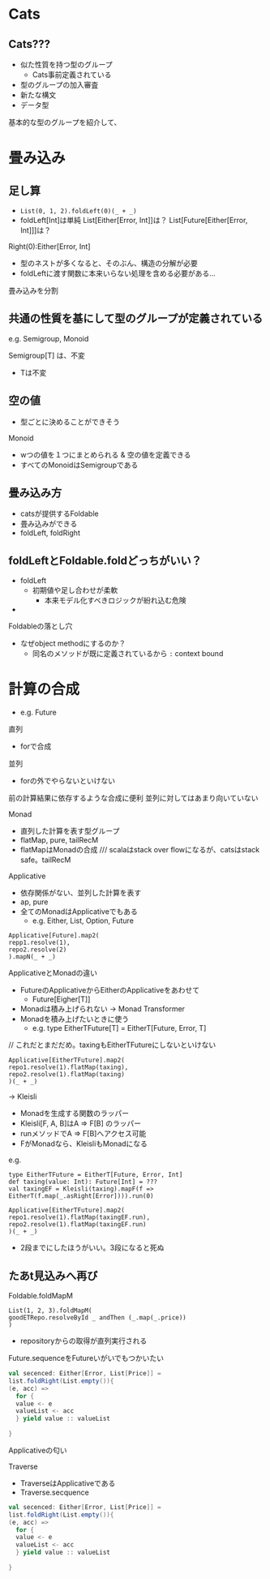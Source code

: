 # Cats

## Cats???

* 似た性質を持つ型のグループ
    * Cats事前定義されている
* 型のグループの加入審査
* 新たな構文
* データ型

基本的な型のグループを紹介して、

# 畳み込み

## 足し算

* `List(0, 1, 2).foldLeft(0)(_ + _)`
* foldLeft[Int]は単純
List[Either[Error, Int]]は？
List[Future[Either[Error, Int]]]は？


Right(0):Either[Error, Int]

* 型のネストが多くなると、そのぶん、構造の分解が必要
* foldLeftに渡す関数に本来いらない処理を含める必要がある...

畳み込みを分割

## 共通の性質を基にして型のグループが定義されている


e.g. Semigroup, Monoid


Semigroup[T] は、不変
* Tは不変

## 空の値
* 型ごとに決めることができそう

Monoid
* wつの値を１つにまとめられる & 空の値を定義できる
* すべてのMonoidはSemigroupである

## 畳み込み方
* catsが提供するFoldable
* 畳み込みができる
* foldLeft, foldRight

## foldLeftとFoldable.foldどっちがいい？
* foldLeft
    * 初期値や足し合わせが柔軟
        * 本来モデル化すべきロジックが紛れ込む危険
*

Foldableの落とし穴
* なぜobject methodにするのか？
    * 同名のメソッドが既に定義されているから
`:` context bound


# 計算の合成

* e.g. Future

直列
* forで合成

並列
* forの外でやらないといけない

前の計算結果に依存するような合成に便利
並列に対してはあまり向いていない

Monad
* 直列した計算を表す型グループ
* flatMap, pure, tailRecM
* flatMapはMonadの合成
/// scalaはstack over flowになるが、catsはstack safe。tailRecM

Applicative
* 依存関係がない、並列した計算を表す
* ap, pure
* 全てのMonadはApplicativeでもある
    * e.g. Either, List, Option, Future
```
Applicative[Future].map2(
repp1.resolve(1),
repo2.resolve(2)
).mapN(_ + _)
```

ApplicativeとMonadの違い
* FutureのApplicativeからEitherのApplicativeをあわせて
    * Future[Eigher[T]]
* Monadは積み上げられない
→ Monad Transformer
* Monadを積み上げたいときに使う
    * e.g. type EitherTFuture[T] = EitherT[Future, Error, T]

// これだとまだだめ。taxingもEitherTFutureにしないといけない
```
Applicative[EitherTFuture].map2(
repo1.resolve(1).flatMap(taxing),
repo2.resolve(1).flatMap(taxing)
)(_ + _)
```
→ Kleisli
* Monadを生成する関数のラッパー
* Kleisli[F, A, B]はA => F[B] のラッパー
* runメソッドでA => F[B]へアクセス可能
* FがMonadなら、KleisliもMonadになる

e.g.
```
type EitherTFuture = EitherT[Future, Error, Int]
def taxing(value: Int): Future[Int] = ???
val taxingEF = Kleisli(taxing).mapF(f => EitherT(f.map(_.asRight[Error]))).run(0)

Applicative[EitherTFuture].map2(
repo1.resolve(1).flatMap(taxingEF.run),
repo2.resolve(1).flatMap(taxingEF.run)
)(_ + _)
```
* 2段までにしたほうがいい。3段になると死ぬ


## たあt見込みへ再び
Foldable.foldMapM
```
List(1, 2, 3).foldMapM(
goodETRepo.resolveById _ andThen (_.map(_.price))
)
```
* repositoryからの取得が直列実行される



Future.sequenceをFutureいがいでもつかいたい

```.scala
val secenced: Either[Error, List[Price]] = 
list.foldRight(List.empty()){
(e, acc) =>
  for {
  value <- e
  valueList <- acc
  } yield value :: valueList
  
}
```
Applicativeの匂い


Traverse
* TraverseはApplicativeである
* Traverse.secquence
```.scala
val secenced: Either[Error, List[Price]] = 
list.foldRight(List.empty()){
(e, acc) =>
  for {
  value <- e
  valueList <- acc
  } yield value :: valueList
  
}
```

